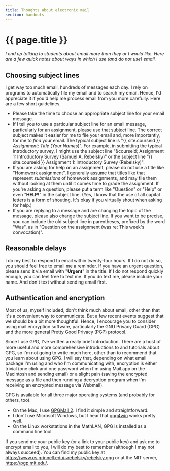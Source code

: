 ```yaml
---
title: Thoughts about electronic mail
section: handouts
---
```

# {{ page.title }} 

*I end up talking to students about email more than they or I would like.
Here are a few quick notes about ways in which I use (and do not use) email.*

Choosing subject lines
----------------------

I get way too much email, hundreds of messages each day.  I rely on
programs to automatically file my email and to search my email.  Hence,
I'd appreciate it if you'd help me process email from you more carefully.
Here are a few short guidelines.

* Please take the time to choose an appropriate subject line for your 
  email message.
* If I tell you to use a particular subject line for an email message,
  particularly for an assignment, please use that subject line.
  The correct subject makes it easier for me to file your email
  and, more importantly, for me to *find* your email.
  The typical subject line is "{{ site.courseid }}  *Assignment*: *Title*
  (*Your Names*)".  For example, in submitting the typical
  introductory survey, I might use the subject line "&courseid;
  Assignment 1: Introductory Survey (Samuel A. Rebelsky)" or
  the subject line "{{ site.courseid }} Assignment 1: Introductory Survey
  (Rebelsky)".
* If you are asking for help on an assignment, please do not use a
  title like "Homework assignment".  I generally assume
  that titles like that represent *submissions*
  of homework assignments, and may file them without looking at them
  until it comes time to grade the assignment.  If you're asking a
  question, please put a term like "Question" or
  "Help" or even "**HELP!**" in the subject
  line.  (Yes, I know that the use of all capital letters is a form
  of shouting.  It's okay if you virtually shout when asking for help.)
* If you are replying to a message and are changing the topic of
  the message, please also change the subject line.  If you want to
  be precise, you can include the old subject line in parentheses,
  prefixed by the word "Was", as in "Question on
  the assignment (was re: This week's convocation)".

Reasonable delays
-----------------

I do my best to respond to email within twenty-four hours.  If I do not
do so, you should feel free to email me a reminder.  If you have an urgent
question, please send it via email with "**Urgent**" in the title.  If I
do not respond quickly enough, you can feel free to text me.  If you do 
text me, please include your name.  And don't text without sending email
first.

Authentication and encryption
-----------------------------

Most of us, myself included, don't think much about email, other
than that it's a convenient way to communicate.  But a few recent 
events suggest that we should be a bit more thoughtful.  Hence,
I encourage you to consider using mail encryption software,
particularly the <ulink url="https://www.gnupg.org/">GNU Privacy 
Guard (GPG)</ulink> and the more general Pretty Good Privacy (PGP)
protocol.

Since I use GPG, I've written <ulink
url="https://www.cs.grinnell.edu/~rebelsky/gpg.html">a really brief
introduction</ulink>.  There are a host of more useful and more
comprehensive introductions to and tutorials about GPG, so I'm not
going to write much here, other than to recommend that you learn
about using GPG.  I will say that, depending on what email package
I'm using and who I'm communicating with, encryption is either trivial
(one click and one password when I'm using Mail.app on the Macintosh
and sending email) or a slight pain (saving the encrypted message as
a file and then running a decryption program when I'm receiving an
encrypted message via Webmail).

GPG is available for all three major operating systems (and probably
for others, too).

* On the Mac, I use [GPGMail 2](https://gpgtools.org/).
  I find it simple and straightforward.
* I don't use Microsoft Windows, but I hear that 
  [gpg4win](https://www.gpg4win.org/)
  works pretty well.
* On the Linux workstations in the MathLAN, GPG is installed as
  a command line tool.

If you send me your public key (or a link to your public key)
and ask me to encrypt email to you, I will do my best to remember
(although I may not always succeed).   You can find my public key at
<https://www.cs.grinnell.edu/~rebelsky/rebelsky.gpg> or at the MIT server,
<https://pgp.mit.edu/>.

